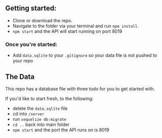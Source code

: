 ## Getting started:

- Clone or download the repo.
- Navigate to the folder via your terminal and run `npm install`.
- `npm start` and the API will start running on port 8019


### Once you're started:

- Add `data.sqlite` to your `.gitignore` so your data file is not pushed to your repo


## The Data

This repo has a database file with three todo for you to get started with.

If you'd like to start fresh, to the following:

- delete the `data.sqlite` file
- cd into `/server`
- run `sequelize db:migrate`
- `cd ..` back into main folder
- `npm start` and the port the API runs on is 8019
